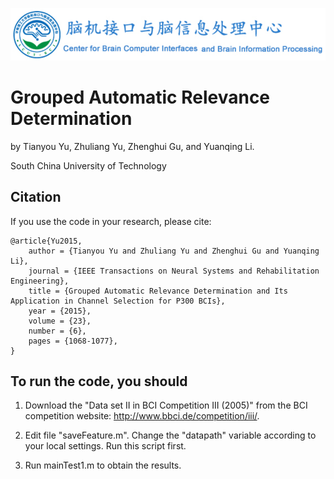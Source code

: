 ![scutbci](scutbci-withtext.png "SCUTBCI")

# Grouped Automatic Relevance Determination

by Tianyou Yu, Zhuliang Yu, Zhenghui Gu, and Yuanqing Li.

South China University of Technology


## Citation

If you use the code in your research, please cite:

```
@article{Yu2015,
	author = {Tianyou Yu and Zhuliang Yu and Zhenghui Gu and Yuanqing Li},
	journal = {IEEE Transactions on Neural Systems and Rehabilitation Engineering},
	title = {Grouped Automatic Relevance Determination and Its Application in Channel Selection for P300 BCIs},
	year = {2015},
	volume = {23},
	number = {6},
	pages = {1068-1077},
}
```

## To run the code, you should

1. Download the "Data set II in BCI Competition III (2005)" from the BCI competition website: http://www.bbci.de/competition/iii/.

2. Edit file "saveFeature.m". Change the "datapath" variable according to your local settings. Run this script first.

3. Run mainTest1.m to obtain the results.